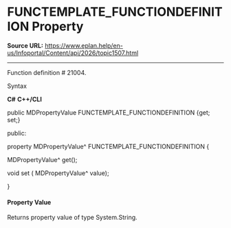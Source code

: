 # FUNCTEMPLATE_FUNCTIONDEFINITION Property

**Source URL:** https://www.eplan.help/en-us/Infoportal/Content/api/2026/topic1507.html

---

Function definition # 21004.

Syntax

**C#**
**C++/CLI**


public MDPropertyValue FUNCTEMPLATE_FUNCTIONDEFINITION {get; set;}

public:

property MDPropertyValue^ FUNCTEMPLATE_FUNCTIONDEFINITION {

   MDPropertyValue^ get();

   void set (    MDPropertyValue^ value);

}


#### Property Value

Returns property value of type System.String.
